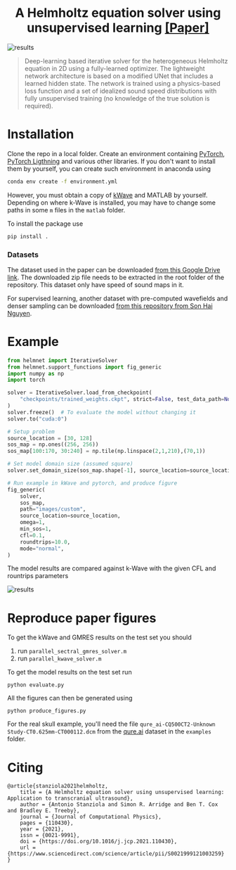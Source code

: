 <h1 align="center">A Helmholtz equation solver using unsupervised learning <a href="https://www.sciencedirect.com/science/article/pii/S0021999121003259" class="button big">[Paper]</a></h1>

![results](images/cover.png)


> Deep-learning based iterative solver for the heterogeneous Helmholtz equation in 2D using a fully-learned optimizer. The lightweight network architecture is based on a modified UNet that includes a learned hidden state. The network is trained using a physics-based loss function and a set of idealized sound speed distributions with fully unsupervised training (no knowledge of the true solution is required).

# Installation

Clone the repo in a local folder. Create an environment containing [PyTorch](https://pytorch.org/), [PyTorch Ligthning](https://github.com/PyTorchLightning/pytorch-lightning) and various other libraries. If you don't want to install them by yourself, you can create such environment in anaconda using

```bash
conda env create -f environment.yml
```
However, you must obtain a copy of [kWave](http://www.k-wave.org/) and MATLAB by yourself. Depending on where k-Wave is installed, you may have to change some paths in some `m` files in the `matlab` folder.

To install the package use

```bash
pip install .
```

### Datasets
The dataset used in the paper can be downloaded [from this Google Drive link](https://drive.google.com/file/d/1H8wbS4D0WAGIRoj3SSlmarl_C3N0ZTNz/view?usp=sharing). The downloaded zip file needs to be extracted in the root folder of the repository. This dataset only have speed of sound maps in it.

For supervised learning, another dataset with pre-computed wavefields and denser sampling can be downloaded [from this repository from Son Hai Nguyen](https://sc-nas.fit.vutbr.cz:10443/xnguye16/ssw-dataset).

# Example

```python
from helmnet import IterativeSolver
from helmnet.support_functions import fig_generic
import numpy as np
import torch

solver = IterativeSolver.load_from_checkpoint(
    "checkpoints/trained_weights.ckpt", strict=False, test_data_path=None
)
solver.freeze()  # To evaluate the model without changing it
solver.to("cuda:0")

# Setup problem
source_location = [30, 128]
sos_map = np.ones((256, 256))
sos_map[100:170, 30:240] = np.tile(np.linspace(2,1,210),(70,1))

# Set model domain size (assumed square)
solver.set_domain_size(sos_map.shape[-1], source_location=source_location)

# Run example in kWave and pytorch, and produce figure
fig_generic(
    solver,
    sos_map,
    path="images/custom",
    source_location=source_location,
    omega=1,
    min_sos=1,
    cfl=0.1,
    roundtrips=10.0,
    mode="normal",
)
```

The model results are compared against k-Wave with the given CFL and rountrips parameters

![results](images/custom.png)

# Reproduce paper figures

To get the kWave and GMRES results on the test set you should
1. run `parallel_sectral_gmres_solver.m`
2. run `parallel_kwave_solver.m`

To get the model results on the test set run

`python evaluate.py`

All the figures can then be generated using

`python produce_figures.py`

For the real skull example, you'll need the file `qure_ai-CQ500CT2-Unknown Study-CT0.625mm-CT000112.dcm` from the [qure.ai](http://headctstudy.qure.ai/) dataset in the `examples` folder.

# Citing

```
@article{stanziola2021helmholtz,
    title = {A Helmholtz equation solver using unsupervised learning: Application to transcranial ultrasound},
    author = {Antonio Stanziola and Simon R. Arridge and Ben T. Cox and Bradley E. Treeby},
    journal = {Journal of Computational Physics},
    pages = {110430},
    year = {2021},
    issn = {0021-9991},
    doi = {https://doi.org/10.1016/j.jcp.2021.110430},
    url = {https://www.sciencedirect.com/science/article/pii/S0021999121003259}
}
```